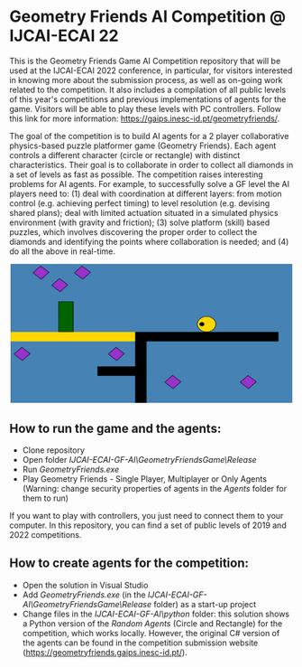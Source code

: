 # Geometry Friends AI Competition @ IJCAI-ECAI 22

This is the Geometry Friends Game AI Competition repository that will be used at the IJCAI-ECAI 2022 conference, in particular, for visitors interested in knowing more about the submission process, as well as on-going work related to the competition. It also includes a compilation of all public levels of this year's competitions and previous implementations of agents for the game. Visitors will be able to play these levels with PC controllers. Follow this link for more information: https://gaips.inesc-id.pt/geometryfriends/.

The goal of the competition is to build AI agents for a 2 player collaborative physics-based puzzle platformer game (Geometry Friends). Each agent controls a different character (circle or rectangle) with distinct characteristics. Their goal is to collaborate in order to collect all diamonds in a set of levels as fast as possible. The competition raises interesting problems for AI agents. For example, to successfully solve a GF level the AI players need to: (1) deal with coordination at different layers: from motion control (e.g. achieving perfect timing) to level resolution (e.g. devising shared plans); deal with limited actuation situated in a simulated physics environment (with gravity and friction); (3) solve platform (skill) based puzzles, which involves discovering the proper order to collect the diamonds and identifying the points where collaboration is needed; and (4) do all the above in real-time.

<p align="center">
  <img src="media/level.png" width="500" title="Geometry Friends level" alt="Example of level in the Geometry Friends Game">
</p>

## How to run the game and the agents:
  * Clone repository
  * Open folder <i>IJCAI-ECAI-GF-AI\GeometryFriendsGame\Release</i>
  * Run <i>GeometryFriends.exe</i>
  * Play Geometry Friends - Single Player, Multiplayer or Only Agents (Warning: change security properties of agents in the <i>Agents</i> folder for them to run)

If you want to play with controllers, you just need to connect them to your computer. In this repository, you can find a set of public levels of 2019 and 2022 competitions.

## How to create agents for the competition:
  * Open the solution in Visual Studio
  * Add <i>GeometryFriends.exe</i> (in the <i>IJCAI-ECAI-GF-AI\GeometryFriendsGame\Release</i> folder) as a start-up project
  * Change files in the <i>IJCAI-ECAI-GF-AI\python</i> folder: this solution shows a Python version of the <i>Random Agents</i> (Circle and Rectangle) for the competition, which works locally. However, the original C# version of the agents can be found in the competition submission website (https://geometryfriends.gaips.inesc-id.pt/).
  
  
